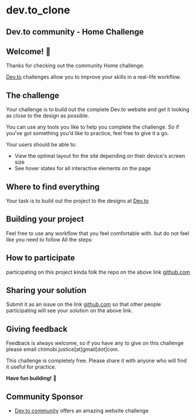 # dev.to_clone

## Dev.to community - Home Challenge


## Welcome! 👋

Thanks for checking out the community Home challenge.

[Dev.to](https://www.Dev.to) challenges allow you to improve your skills in a real-life workflow.


## The challenge

Your challenge is to build out the complete Dev.to website and get it looking as close to the design as possible.

You can use any tools you like to help you complete the challenge. So if you've got something you'd like to practice, feel free to give it a go.

Your users should be able to:

- View the optimal layout for the site depending on their device's screen size
- See hover states for all interactive elements on the page


## Where to find everything

Your task is to build out the project to the designs at [Dev.to](https://www.Dev.to)

## Building your project

Feel free to use any workflow that you feel comfortable with. but do not feel like you need to follow All the  steps:

## How to participate
participating on this project kinda folk the repo on the above link [github.com](https://www.github.com/chimobi-justice/Dev.to_clone)

## Sharing your solution

Submit it  as an issue on the link [github.com](https://www.github.com/chimobi-justice/Dev.to_clone) so that other people participating will see your solution on the above link.


## Giving feedback

Feedback is always welcome, so if you have any to give on this challenge please email chimobi.justice[at]gmail[dot]com.

This challenge is completely free. Please share it with anyone who will find it useful for practice.

**Have fun building!** 🚀

## Community Sponsor

- [Dev.to community](https://www.Dev.to) offers an amazing website challenge 
